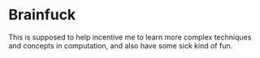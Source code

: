 # Brainfuck

This is supposed to help incentive me to learn more complex techniques and concepts in computation, and also have some sick kind of fun.
